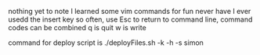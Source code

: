 nothing yet to note 
I learned some vim commands for fun never have I ever usedd the insert key so often, use Esc to return to command line, 
command codes can be combined q is quit w is write


command for deploy script is ./deployFiles.sh -k <yourpemkey> -h <yourdomain> -s simon
